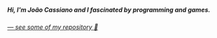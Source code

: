<h5>Hi, I'm João Cassiano and I fascinated by programming and games.</h5>
<h6><em><a href="https://cassiano-portfolio.vercel.app/" target="_blank">— see some of my repository 💾</a></em></h6>
